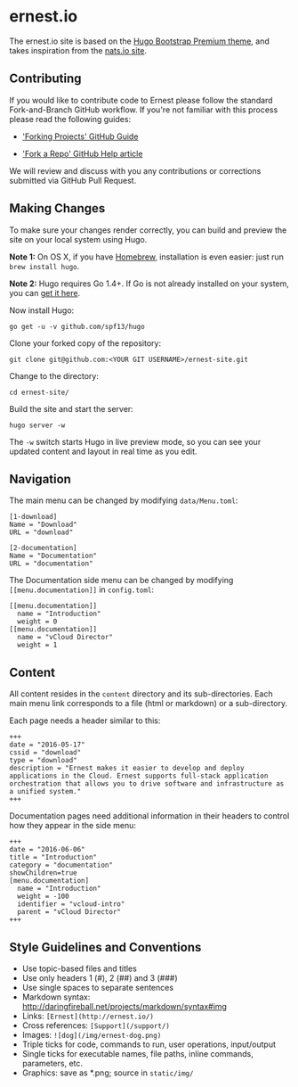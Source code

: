 # ernest.io

The ernest.io site is based on the [Hugo Bootstrap Premium theme](https://github.com/appernetic/hugo-bootstrap-premium), and takes inspiration from the [nats.io site](http://nats.io).

## Contributing

If you would like to contribute code to Ernest please follow the standard Fork-and-Branch GitHub workflow. If you're not familiar with this process please read the following guides:

* ['Forking Projects' GitHub Guide](https://guides.github.com/activities/forking/)

* ['Fork a Repo' GitHub Help article](https://help.github.com/articles/fork-a-repo/)

We will review and discuss with you any contributions or corrections submitted via GitHub Pull Request.

## Making Changes

To make sure your changes render correctly, you can build and preview the site on your local system using Hugo. 

**Note 1:** On OS X, if you have [Homebrew](http://brew.sh/), installation is even easier: just run `brew install hugo`.

**Note 2:** Hugo requires Go 1.4+. If Go is not already installed on your system, you can [get it here](https://golang.org/dl/).

Now install Hugo:

```
go get -u -v github.com/spf13/hugo
```

Clone your forked copy of the repository:

```
git clone git@github.com:<YOUR GIT USERNAME>/ernest-site.git
```

Change to the directory:

```
cd ernest-site/
```

Build the site and start the server:

```
hugo server -w
```

The `-w` switch starts Hugo in live preview mode, so you can see your updated content and layout in real time as you edit.

## Navigation

The main menu can be changed by modifying `data/Menu.toml`:

```
[1-download]
Name = "Download"
URL = "download"

[2-documentation]
Name = "Documentation"
URL = "documentation"
```

The Documentation side menu can be changed by modifying `[[menu.documentation]]` in `config.toml`:

```
[[menu.documentation]]
  name = "Introduction"
  weight = 0
[[menu.documentation]]
  name = "vCloud Director"
  weight = 1
```

## Content

All content resides in the `content` directory and its sub-directories. Each main menu link corresponds to a file (html or markdown) or a sub-directory.

Each page needs a header similar to this:

```
+++
date = "2016-05-17"
cssid = "download"
type = "download"
description = "Ernest makes it easier to develop and deploy applications in the Cloud. Ernest supports full-stack application orchestration that allows you to drive software and infrastructure as a unified system."
+++
```

Documentation pages need additional information in their headers to control how they appear in the side menu:

```
+++
date = "2016-06-06"
title = "Introduction"
category = "documentation"
showChildren=true
[menu.documentation]
  name = "Introduction"
  weight = -100
  identifier = "vcloud-intro"
  parent = "vCloud Director"
+++
```

## Style Guidelines and Conventions

* Use topic-based files and titles
* Use only headers 1 (#), 2 (##) and 3 (###)
* Use single spaces to separate sentences
* Markdown syntax: http://daringfireball.net/projects/markdown/syntax#img
 * Links: `[Ernest](http://ernest.io/)`
 * Cross references: `[Support](/support/)`
 * Images: `![dog](/img/ernest-dog.png)`
* Triple ticks for code, commands to run, user operations, input/output
* Single ticks for executable names, file paths, inline commands, parameters, etc.
* Graphics: save as *.png; source in `static/img/`
